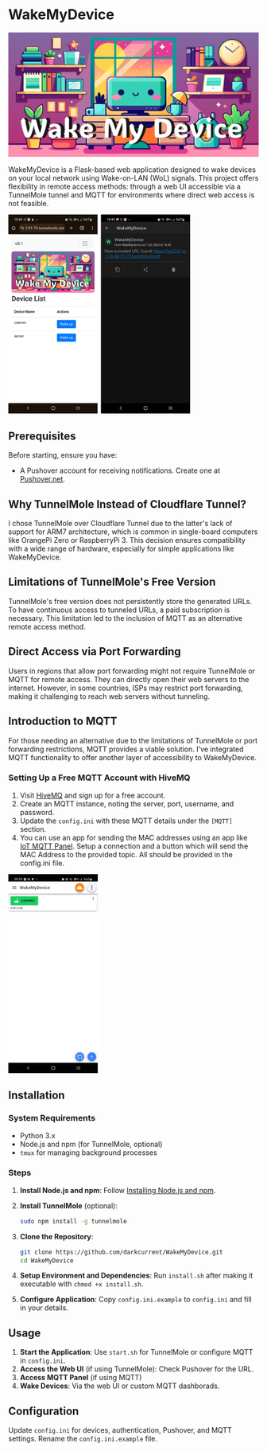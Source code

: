 
# WakeMyDevice

<img src="static/img/header.png" alt="Header" width="600">

WakeMyDevice is a Flask-based web application designed to wake devices on your local network using Wake-on-LAN (WoL) signals. This project offers flexibility in remote access methods: through a web UI accessible via a TunnelMole tunnel and MQTT for environments where direct web access is not feasible.

<img src="static/img/ss.jpg" alt="Screenshot" height="400">

## Prerequisites

Before starting, ensure you have:
- A Pushover account for receiving notifications. Create one at [Pushover.net](https://pushover.net/).

## Why TunnelMole Instead of Cloudflare Tunnel?

I chose TunnelMole over Cloudflare Tunnel due to the latter's lack of support for ARM7 architecture, which is common in single-board computers like OrangePi Zero or RaspberryPi 3. This decision ensures compatibility with a wide range of hardware, especially for simple applications like WakeMyDevice.

## Limitations of TunnelMole's Free Version

TunnelMole's free version does not persistently store the generated URLs. To have continuous access to tunneled URLs, a paid subscription is necessary. This limitation led to the inclusion of MQTT as an alternative remote access method.

## Direct Access via Port Forwarding

Users in regions that allow port forwarding might not require TunnelMole or MQTT for remote access. They can directly open their web servers to the internet. However, in some countries, ISPs may restrict port forwarding, making it challenging to reach web servers without tunneling.

## Introduction to MQTT

For those needing an alternative due to the limitations of TunnelMole or port forwarding restrictions, MQTT provides a viable solution. I've integrated MQTT functionality to offer another layer of accessibility to WakeMyDevice.

### Setting Up a Free MQTT Account with HiveMQ

1. Visit [HiveMQ](https://www.hivemq.com/) and sign up for a free account.
2. Create an MQTT instance, noting the server, port, username, and password.
3. Update the `config.ini` with these MQTT details under the `[MQTT]` section.
4. You can use an app for sending the MAC addresses using an app like [IoT MQTT Panel](https://play.google.com/store/apps/details?id=snr.lab.iotmqttpanel.prod&hl=en_US). Setup a connection and a button which will send the MAC Address to the provided topic. All should be provided in the config.ini file.

<img src="static/img/ss-mqtt.jpg" alt="Screenshot" height="400">

## Installation

### System Requirements
- Python 3.x
- Node.js and npm (for TunnelMole, optional)
- `tmux` for managing background processes

### Steps

1. **Install Node.js and npm**: Follow [Installing Node.js and npm](https://nodejs.org/en/download/package-manager/).
2. **Install TunnelMole** (optional):
   ```bash
   sudo npm install -g tunnelmole
   ```
3. **Clone the Repository**:
   ```bash
   git clone https://github.com/darkcurrent/WakeMyDevice.git
   cd WakeMyDevice
   ```
4. **Setup Environment and Dependencies**:
   Run `install.sh` after making it executable with `chmod +x install.sh`.

5. **Configure Application**:
   Copy `config.ini.example` to `config.ini` and fill in your details.

## Usage

1. **Start the Application**: Use `start.sh` for TunnelMole or configure MQTT in `config.ini`.
2. **Access the Web UI** (if using TunnelMole): Check Pushover for the URL.
3. **Access MQTT Panel** (if using MQTT)
3. **Wake Devices**: Via the web UI or custom MQTT dashborads.

## Configuration

Update `config.ini` for devices, authentication, Pushover, and MQTT settings. Rename the `config.ini.example` file.
